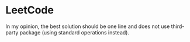 # LeetCode
In my opinion, the best solution should be one line and does not use third-party package (using standard operations instead).
